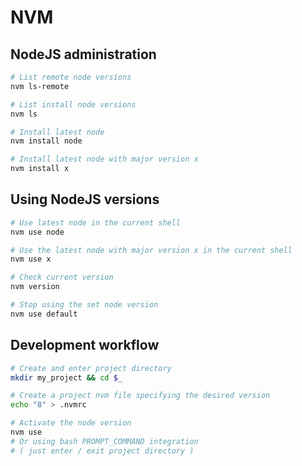 # NVM

## NodeJS administration

```sh
# List remote node versions
nvm ls-remote

# List install node versions
nvm ls

# Install latest node
nvm install node

# Install latest node with major version x
nvm install x
```

## Using NodeJS versions

```sh
# Use latest node in the current shell
nvm use node

# Use the latest node with major version x in the current shell
nvm use x

# Check current version
nvm version

# Stop using the set node version
nvm use default
```

## Development workflow

```sh
# Create and enter project directory
mkdir my_project && cd $_

# Create a project nvm file specifying the desired version
echo "8" > .nvmrc

# Activate the node version
nvm use
# Or using bash PROMPT_COMMAND integration
# ( just enter / exit project directory )
```
